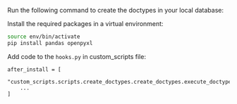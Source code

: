 Run the following command to create the doctypes in your local database:

Install the required packages in a virtual environment:
```bash
source env/bin/activate
pip install pandas openpyxl
```
Add code to the `hooks.py` in custom_scripts file:
```
after_install = [
    "custom_scripts.scripts.create_doctypes.create_doctypes.execute_doctypes"
    ...
]
```
